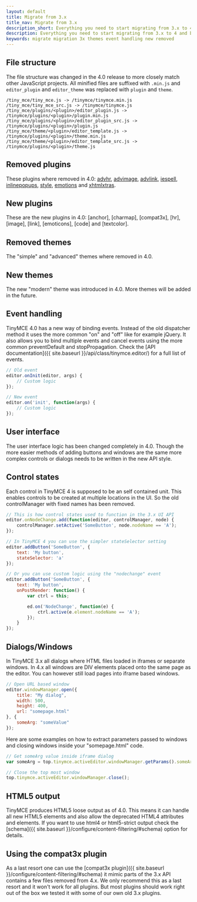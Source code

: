 ```yaml
---
layout: default
title: Migrate from 3.x
title_nav: Migrate from 3.x
description_short: Everything you need to start migrating from 3.x to 4 and beyond.
description: Everything you need to start migrating from 3.x to 4 and beyond.
keywords: migrate migration 3x themes event handling new removed
---
```


## File structure

The file structure was changed in the 4.0 release to more closely match other JavaScript projects. All minified files are suffixed with `.min.js` and `editor_plugin` and `editor_theme` was replaced with `plugin` and `theme`.

```
/tiny_mce/tiny_mce.js -> /tinymce/tinymce.min.js
/tiny_mce/tiny_mce_src.js -> /tinymce/tinymce.js
/tiny_mce/plugins/<plugin>/editor_plugin.js -> /tinymce/plugins/<plugin>/plugin.min.js
/tiny_mce/plugins/<plugin>/editor_plugin_src.js -> /tinymce/plugins/<plugin>/plugin.js
/tiny_mce/theme/<plugin>/editor_template.js -> /tinymce/plugins/<plugin>/theme.min.js
/tiny_mce/theme/<plugin>/editor_template_src.js -> /tinymce/plugins/<plugin>/theme.js
```

## Removed plugins

These plugins where removed in 4.0: [advhr](http://archive.tinymce.com/wiki.php/Plugin3x:advhr), [advimage](http://archive.tinymce.com/wiki.php/Plugin3x:advimage), [advlink](http://archive.tinymce.com/wiki.php/Plugin3x:advlink), [iespell](http://archive.tinymce.com/wiki.php/Plugin3x:iespell), [inlinepopups](http://archive.tinymce.com/wiki.php/Plugin3x:inlinepopups), [style](http://archive.tinymce.com/wiki.php/Plugin3x:style), [emotions](http://archive.tinymce.com/wiki.php/Plugin3x:emotions) and [xhtmlxtras](http://archive.tinymce.com/wiki.php/Plugin3x:xhtmlxtras).

## New plugins

These are the new plugins in 4.0: [anchor], [charmap], [compat3x], [hr], [image], [link], [emoticons], [code] and [textcolor].

## Removed themes

The "simple" and "advanced" themes where removed in 4.0.

## New themes

The new "modern" theme was introduced in 4.0. More themes will be added in the future.

## Event handling

TinyMCE 4.0 has a new way of binding events. Instead of the old dispatcher method it uses the more common "on" and "off" like for example jQuery. It also allows you to bind multiple events and cancel events using the more common preventDefault and stopPropagation. Check the [API documentation]({{ site.baseurl }}/api/class/tinymce.editor/) for a full list of events.

```js
// Old event
editor.onInit(editor, args) {
    // Custom logic
});

// New event
editor.on('init', function(args) {
    // Custom logic
});
```

## User interface

The user interface logic has been changed completely in 4.0. Though the more easier methods of adding buttons and windows are the same more complex controls or dialogs needs to be written in the new API style.

## Control states

Each control in TinyMCE 4 is supposed to be an self contained unit. This enables controls to be created at multiple locations in the UI. So the old controlManager with fixed names has been removed.

```js
// This is how control states used to function in the 3.x UI API
editor.onNodeChange.add(function(editor, controlManager, node) {
    controlManager.setActive('SomeButton', node.nodeName == 'A');
});
```
```js
// In TinyMCE 4 you can use the simpler stateSelector setting
editor.addButton('SomeButton', {
    text: 'My button',
    stateSelector: 'a'
});

// Or you can use custom logic using the "nodechange" event
editor.addButton('SomeButton', {
    text: 'My button',
    onPostRender: function() {
        var ctrl = this;

        ed.on('NodeChange', function(e) {
            ctrl.active(e.element.nodeName == 'A');
        });
    }
});
```

## Dialogs/Windows

In TinyMCE 3.x all dialogs where HTML files loaded in iframes or separate windows. In 4.x all windows are DIV elements placed onto the same page as the editor. You can however still load pages into iframe based windows.

```js
// Open URL based window
editor.windowManager.open({
    title: "My dialog",
    width: 500,
    height: 400,
    url: "somepage.html"
}, {
    someArg: "someValue"
});
```

Here are some examples on how to extract parameters passed to windows and closing windows inside your "somepage.html" code.

```js
// Get someArg value inside iframe dialog
var someArg = top.tinymce.activeEditor.windowManager.getParams().someArg;

// Close the top most window
top.tinymce.activeEditor.windowManager.close();
```

## HTML5 output

TinyMCE produces HTML5 loose output as of 4.0. This means it can handle all new HTML5 elements and also allow the deprecated HTML4 attributes and elements. If you want to use html4 or html5-strict output check the [schema]({{ site.baseurl }}/configure/content-filtering/#schema) option for details.

## Using the compat3x plugin

As a last resort one can use the [compat3x plugin]({{ site.baseurl }}/configure/content-filtering/#schema) it mimic parts of the 3.x API contains a few files removed from 4.x. We only recommend this as a last resort and it won't work for all plugins. But most plugins should work right out of the box we tested it with some of our own old 3.x plugins.
